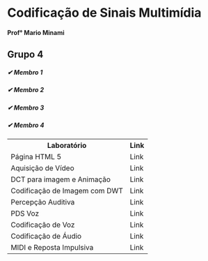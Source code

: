 # Codificação de Sinais Multimídia
#### Prof° Mario Minami
  
## Grupo 4

##### &#10004; Membro 1 
##### &#10004; Membro 2 
##### &#10004; Membro 3 
##### &#10004; Membro 4 

<table>
  <tr>
    <th>Laboratório</th>
    <th>Link</th>
  </tr>
 <tr>
    <td>Página HTML 5</td>
    <td>Link</td>
  </tr>
   <tr>
    <td>Aquisição de Vídeo</td>
    <td>Link</td>
  </tr>
   <tr>
    <td>DCT para imagem e Animação</td>
    <td>Link</td>
  </tr>
   <tr>
    <td>Codificação de Imagem com DWT</td>
    <td>Link</td>
  </tr>
   <tr>
    <td>Percepção Auditiva</td>
    <td>Link</td>
  </tr>
   <tr>
    <td>PDS Voz</td>
    <td>Link</td>
  </tr>
   <tr>
    <td>Codificação de Voz</td>
    <td>Link</td>
  </tr>
   <tr>
    <td>Codificação de Áudio</td>
    <td>Link</td>
  </tr>
   <tr>
    <td>MIDI e Reposta Impulsiva</td>
    <td>Link</td>
  </tr>
